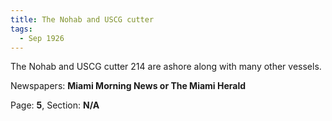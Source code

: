 ```yaml
---  
title: The Nohab and USCG cutter  
tags:  
  - Sep 1926  
---  
```

  
The Nohab and USCG cutter 214 are ashore along with many other vessels.  
  
Newspapers: **Miami Morning News or The Miami Herald**  
  
Page: **5**, Section: **N/A** 
